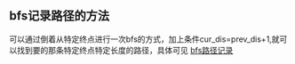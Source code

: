 ## bfs记录路径的方法
可以通过倒着从特定终点进行一次bfs的方式，加上条件cur_dis=prev_dis+1,就可以找到要的那条特定终点特定长度的路径，具体可见
[bfs路径记录](https://www.cnblogs.com/astonc/p/10639091.html)
